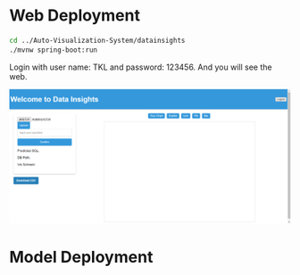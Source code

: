 # Web Deployment

```bash
cd ../Auto-Visualization-System/datainsights
./mvnw spring-boot:run
```

Login with user name: TKL and password: 123456. And you will see the web.

![](../static/imgs/home.png)

# Model Deployment
